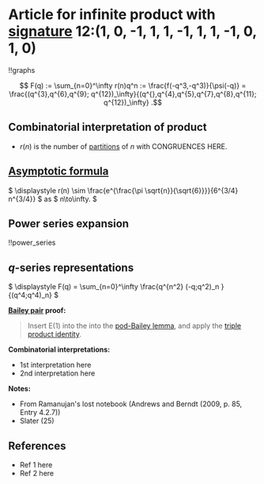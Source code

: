 # Article for infinite product with [signature](../product_signature.html) 12:(1, 0, -1, 1, 1, -1, 1, 1, -1, 0, 1, 0)

!!graphs

$$ F(q) := \sum_{n=0}^\infty r(n)q^n := \frac{f(-q^3,-q^3)}{\psi(-q)} = \frac{(q^{3},q^{6},q^{9}; q^{12})_\infty}{(q^{},q^{4},q^{5},q^{7},q^{8},q^{11}; q^{12})_\infty} .$$

## Combinatorial interpretation of product

- $r(n)$ is the number of [partitions](../partitions.html#integer_partitions) of $n$ with CONGRUENCES HERE.

## [Asymptotic formula](../asymptotics.html)

$ \displaystyle r(n) \sim \frac{e^{\frac{\pi  \sqrt{n}}{\sqrt{6}}}}{6^{3/4} n^{3/4}} $ as $ n\to\infty. $

## Power series expansion

!!power_series

## $q$-series representations

$ \displaystyle F(q) = \sum_{n=0}^\infty \frac{q^{n^2} (-q;q^2)_n }{(q^4;q^4)_n} $

**[Bailey pair](../Bailey_pairs.html) proof:**
> Insert E(1) into the into the [pod-Bailey lemma](../Bailey_pairs.html#pod_Bailey_lemma), and apply the [triple product identity](../q-series.html#triple_product).

**Combinatorial interpretations:**
- 1st interpretation here
- 2nd interpretation here
    
**Notes:**
- From Ramanujan's lost notebook (Andrews and Berndt (2009, p. 85, Entry 4.2.7))
- Slater (25)

    
## References
- Ref 1 here
- Ref 2 here
